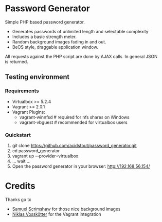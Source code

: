 # Password Generator

Simple PHP based password generator.

- Generates passwords of unlimited length and selectable complexity
- Includes a basic strength meter.
- Random background images fading in and out.
- BeOS style, draggable application window.

All requests against the PHP script are done by AJAX calls. In general JSON is returned.

## Testing environment

### Requirements

- Virtualbox >= 5.2.4
- Vagrant >= 2.0.1
- Vagrant Plugins:
  - vagrant-winnfsd # required for nfs shares on Windows
  - vagrant-vbguest # recommended for virtualbox users

### Quickstart

1. git clone https://github.com/acidstout/password_generator.git
2. cd password_generator
3. vagrant up --provider=virtualbox
4. ... wait ...
5. Open the password generator in your browser: http://192.168.56.154/

# Credits
Thanks go to
- [Samuel Scrimshaw](https://unsplash.com/@samscrim) for those nice background images
- [Niklas Vosskötter](https://github.com/neikei) for the Vagrant integration
